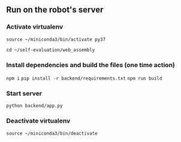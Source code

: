 ## Run on the robot's server

### Activate virtualenv
`source ~/miniconda3/bin/activate py37`

`cd ~/self-evaluation/web_assembly`

### Install dependencies and build the files (one time action)
`npm i`
`pip install -r backend/requirements.txt`
`npm run build`

### Start server
`python backend/app.py`

### Deactivate virtualenv
`source ~/miniconda3/bin/deactivate`
